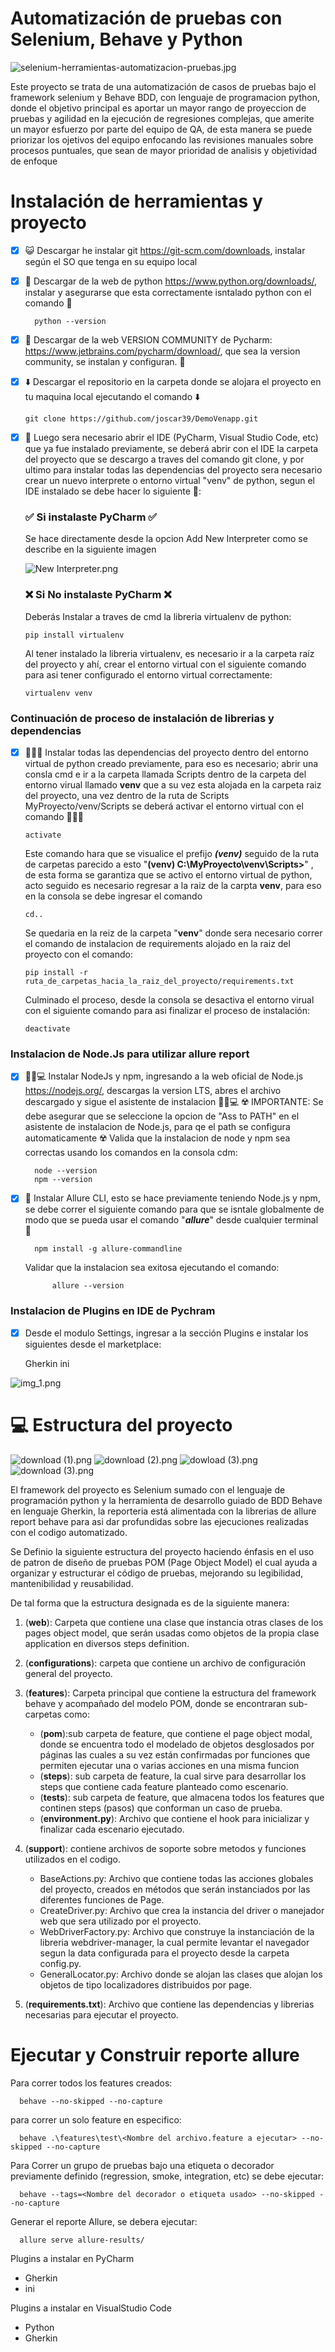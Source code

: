 # Automatización de pruebas con Selenium, Behave y Python

![selenium-herramientas-automatizacion-pruebas.jpg](selenium-herramientas-automatizacion-pruebas.jpg)

Este proyecto se trata de una automatización de casos de pruebas bajo el framework selenium y Behave BDD, con lenguaje de programacion python, donde el objetivo principal es aportar un mayor rango de proyeccion de pruebas y agilidad en la ejecución de regresiones complejas, que amerite un mayor esfuerzo por parte del equipo de QA, de esta manera se puede priorizar los ojetivos del equipo enfocando las revisiones manuales sobre procesos puntuales, que sean de mayor prioridad de analisis y objetividad de enfoque


# Instalación de herramientas y proyecto

- [X] 😺 Descargar he instalar git https://git-scm.com/downloads, instalar según el SO que tenga en su equipo local

- [X] 🐍 Descargar de la web de python https://www.python.org/downloads/, instalar y asegurarse que esta correctamente isntalado python con el comando 🐍
    
        python --version

- [X] 🤖 Descargar de la web VERSION COMMUNITY de Pycharm: https://www.jetbrains.com/pycharm/download/, que sea la version community, se instalan y configuran. 🤖
- [X] ⬇️ Descargar el repositorio en la carpeta donde se alojara el proyecto en tu maquina local ejecutando el comando ⬇️

      git clone https://github.com/joscar39/DemoVenapp.git

- [X] 🔧 Luego sera necesario abrir el IDE (PyCharm, Visual Studio Code, etc) que ya fue instalado previamente, se deberá abrir con el IDE la carpeta del proyecto que se descargo a traves del comando git clone, y por ultimo para instalar todas las dependencias del proyecto sera necesario crear un nuevo interprete o entorno virtual "venv" de python, segun el IDE instalado se debe hacer lo siguiente 🔧: 
  ### ✅ Si instalaste PyCharm ✅
  Se hace directamente desde la opcion Add New Interpreter como se describe en la siguiente imagen

  ![New Interpreter.png](New%20Interpreter.png)

  ### ❌ Si No instalaste PyCharm ❌
  
  Deberás Instalar a traves de cmd la libreria virtualenv de python:
  
      pip install virtualenv

  Al tener instalado la libreria virtualenv, es necesario ir a la carpeta raíz del proyecto y ahí, crear el entorno virtual con el siguiente comando para asi tener configurado el entorno virtual correctamente:

      virtualenv venv
  

### Continuación de proceso de instalación de librerias y dependencias
- [X] 👨🏻‍💻 Instalar todas las dependencias del proyecto dentro del entorno virtual de python creado previamente, para eso es necesario; abrir una consla cmd e ir a la carpeta llamada Scripts dentro de la carpeta del entorno virual llamado ****venv**** que a su vez esta alojada en la carpeta raiz del proyecto, una vez dentro de la ruta de Scripts MyProyecto/venv/Scripts se deberá activar el entorno virtual con el comando 👨🏻‍💻

      activate

  Este comando hara que se visualice el prefijo ***(venv)*** seguido de la ruta de carpetas parecido a esto "****(venv) C:\MyProyecto\venv\Scripts>****" , de esta forma se garantiza que se activo el entorno virtual de python, acto seguido es necesario regresar a la raiz de la carpta ****venv****, para eso en la consola se debe ingresar el comando

      cd..

  Se quedaria en la reiz de la carpeta "****venv****" donde sera necesario correr el comando de instalacion de requirements alojado en la raiz del proyecto con el comando:

      pip install -r ruta_de_carpetas_hacia_la_raiz_del_proyecto/requirements.txt

  Culminado el proceso, desde la consola se desactiva el entorno virual con el siguiente comando para asi finalizar el proceso de instalación:

      deactivate

### Instalacion de Node.Js para utilizar allure report

- [X] 👨🏻💻 Instalar NodeJs y npm, ingresando a la web oficial de Node.js https://nodejs.org/, descargas la version LTS, abres el archivo descargado y sigue el asistente de instalacion 👨🏻💻 ☢️ IMPORTANTE: Se debe asegurar que se seleccione la opcion de "Ass to PATH" en el asistente de instalacion de Node.js, para  qe el path se configura automaticamente ☢️ Valida  que la instalacion de node y npm sea correctas usando los comandos en la consola cdm:

        node --version
        npm --version

- [X] 🚀 Instalar Allure CLI, esto se hace previamente teniendo Node.js y npm, se debe correr el siguiente comando para que se isntale globalmente de modo que se pueda usar el comando "***allure***"
 desde cualquier terminal 🚀

        npm install -g allure-commandline

    Validar que la instalacion sea exitosa ejecutando el comando:

            allure --version

### Instalacion de Plugins en IDE de Pychram

-[X] Desde el modulo Settings, ingresar a la sección Plugins e instalar los siguientes desde el marketplace:
  

    Gherkin
    ini

![img_1.png](img_1.png)

# 💻 Estructura del proyecto

![download (1).png](download%20%281%29.png)
![download (2).png](download%20%282%29.png)
![dowload (3).png](dowload%20%283%29.png)
![download (3).png](download%20%283%29.png)

El framework del proyecto es Selenium sumado con el lenguaje de programación python y la herramienta de desarrollo guiado de BDD Behave en lenguaje Gherkin, la reporteria está alimentada con la librerias de allure report behave para asi dar profundidas sobre las ejecuciones realizadas con el codigo automatizado.

Se Definio la siguiente estructura del proyecto haciendo énfasis en el uso de patron de diseño de pruebas POM (Page Object Model) el cual ayuda a organizar y estructurar el código de pruebas, mejorando su legibilidad, mantenibilidad y reusabilidad.

De tal forma que la estructura designada es de la siguiente manera:
1. (****web****): Carpeta que contiene una clase que instancia otras clases de los pages object model, que serán usadas como objetos de la propia clase application en diversos steps definition.


2. (**configurations**): carpeta que contiene un archivo de configuración general del proyecto.


3. (**features**): Carpeta principal que contiene la estructura del framework behave y acompañado del modelo POM, donde se encontraran sub-carpetas como:
   - (**pom**):sub carpeta de feature, que contiene el page object modal, donde se encuentra todo el modelado de objetos desglosados por páginas las cuales a su vez están confirmadas por funciones que permiten ejecutar una o varias acciones en una misma funcion
   - (**steps**): sub carpeta de feature, la cual sirve para desarrollar los steps que contiene cada feature planteado como escenario.
   - (**tests**): sub carpeta de feature, que almacena todos los features que continen steps (pasos) que conforman un caso de prueba.            
   - (**environment.py**): Archivo que contiene el hook para inicializar y finalizar cada escenario ejecutado.
 
4. (**support**): contiene archivos de soporte sobre metodos y funciones utilizados en el codigo.     
   - BaseActions.py: Archivo que contiene todas las acciones globales del proyecto, creados en métodos que serán instanciados por las diferentes funciones de Page.    
   - CreateDriver.py: Archivo que crea la instancia del driver o manejador web que sera utilizado por el proyecto.
   - WebDriverFactory.py: Archivo que construye la instanciación de la libreria webdriver-manager, la cual permite levantar el navegador segun la data configurada para el proyecto desde la carpeta config.py.
   - GeneralLocator.py: Archivo donde se alojan las clases que alojan los objetos de tipo localizadores distribuidos por page.
5. (**requirements.txt**): Archivo que contiene las dependencias y librerias necesarias para ejecutar el proyecto.


# Ejecutar y Construir reporte allure

Para correr todos los features creados:

      behave --no-skipped --no-capture

para correr un solo feature en especifico:

      behave .\features\test\<Nombre del archivo.feature a ejecutar> --no-skipped --no-capture

Para Correr un grupo de pruebas bajo una etiqueta o decorador previamente definido (regression, smoke, integration, etc) se debe ejecutar:

      behave --tags=<Nombre del decorador o etiqueta usado> --no-skipped --no-capture

Generar el reporte Allure, se debera ejecutar:

      allure serve allure-results/

Plugins a instalar en PyCharm

  - Gherkin
  - ini

Plugins a instalar en VisualStudio Code

  - Python
  - Gherkin